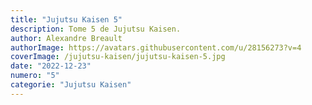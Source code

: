 ```yaml
---
title: "Jujutsu Kaisen 5"
description: Tome 5 de Jujutsu Kaisen.
author: Alexandre Breault
authorImage: https://avatars.githubusercontent.com/u/28156273?v=4
coverImage: /jujutsu-kaisen/jujutsu-kaisen-5.jpg
date: "2022-12-23"
numero: "5"
categorie: "Jujutsu Kaisen"
---
```

